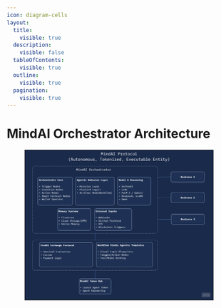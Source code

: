 ```yaml
---
icon: diagram-cells
layout:
  title:
    visible: true
  description:
    visible: false
  tableOfContents:
    visible: true
  outline:
    visible: true
  pagination:
    visible: true
---
```


# MindAI Orchestrator Architecture



<figure><img src="../.gitbook/assets/image (3).png" alt=""><figcaption></figcaption></figure>

